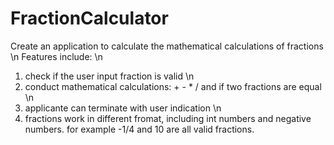 # FractionCalculator
Create an application to calculate the mathematical calculations of fractions \n
Features include: \n
1. check if the user input fraction is valid \n
2. conduct mathematical calculations: + - * / and if two fractions are equal \n
3. applicante can terminate with user indication \n
4. fractions work in different fromat, including int numbers and negative numbers. for example -1/4 and 10 are all valid fractions.
